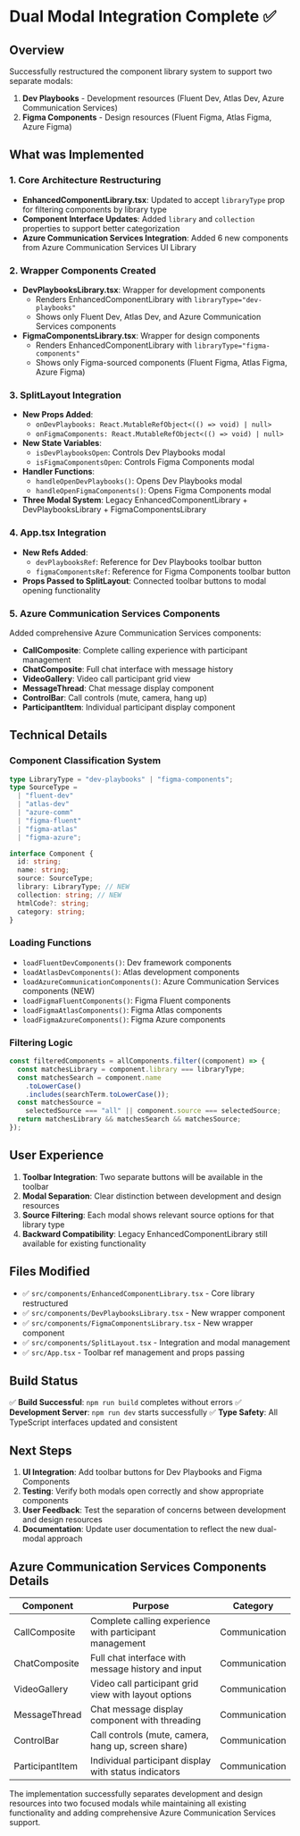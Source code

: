 # Dual Modal Integration Complete ✅

## Overview

Successfully restructured the component library system to support two separate modals:

1. **Dev Playbooks** - Development resources (Fluent Dev, Atlas Dev, Azure Communication Services)
2. **Figma Components** - Design resources (Fluent Figma, Atlas Figma, Azure Figma)

## What was Implemented

### 1. Core Architecture Restructuring

- **EnhancedComponentLibrary.tsx**: Updated to accept `libraryType` prop for filtering components by library type
- **Component Interface Updates**: Added `library` and `collection` properties to support better categorization
- **Azure Communication Services Integration**: Added 6 new components from Azure Communication Services UI Library

### 2. Wrapper Components Created

- **DevPlaybooksLibrary.tsx**: Wrapper for development components
  - Renders EnhancedComponentLibrary with `libraryType="dev-playbooks"`
  - Shows only Fluent Dev, Atlas Dev, and Azure Communication Services components
- **FigmaComponentsLibrary.tsx**: Wrapper for design components
  - Renders EnhancedComponentLibrary with `libraryType="figma-components"`
  - Shows only Figma-sourced components (Fluent Figma, Atlas Figma, Azure Figma)

### 3. SplitLayout Integration

- **New Props Added**:
  - `onDevPlaybooks: React.MutableRefObject<(() => void) | null>`
  - `onFigmaComponents: React.MutableRefObject<(() => void) | null>`
- **New State Variables**:
  - `isDevPlaybooksOpen`: Controls Dev Playbooks modal
  - `isFigmaComponentsOpen`: Controls Figma Components modal
- **Handler Functions**:
  - `handleOpenDevPlaybooks()`: Opens Dev Playbooks modal
  - `handleOpenFigmaComponents()`: Opens Figma Components modal
- **Three Modal System**: Legacy EnhancedComponentLibrary + DevPlaybooksLibrary + FigmaComponentsLibrary

### 4. App.tsx Integration

- **New Refs Added**:
  - `devPlaybooksRef`: Reference for Dev Playbooks toolbar button
  - `figmaComponentsRef`: Reference for Figma Components toolbar button
- **Props Passed to SplitLayout**: Connected toolbar buttons to modal opening functionality

### 5. Azure Communication Services Components

Added comprehensive Azure Communication Services components:

- **CallComposite**: Complete calling experience with participant management
- **ChatComposite**: Full chat interface with message history
- **VideoGallery**: Video call participant grid view
- **MessageThread**: Chat message display component
- **ControlBar**: Call controls (mute, camera, hang up)
- **ParticipantItem**: Individual participant display component

## Technical Details

### Component Classification System

```typescript
type LibraryType = "dev-playbooks" | "figma-components";
type SourceType =
  | "fluent-dev"
  | "atlas-dev"
  | "azure-comm"
  | "figma-fluent"
  | "figma-atlas"
  | "figma-azure";

interface Component {
  id: string;
  name: string;
  source: SourceType;
  library: LibraryType; // NEW
  collection: string; // NEW
  htmlCode?: string;
  category: string;
}
```

### Loading Functions

- `loadFluentDevComponents()`: Dev framework components
- `loadAtlasDevComponents()`: Atlas development components
- `loadAzureCommunicationComponents()`: Azure Communication Services components (NEW)
- `loadFigmaFluentComponents()`: Figma Fluent components
- `loadFigmaAtlasComponents()`: Figma Atlas components
- `loadFigmaAzureComponents()`: Figma Azure components

### Filtering Logic

```typescript
const filteredComponents = allComponents.filter((component) => {
  const matchesLibrary = component.library === libraryType;
  const matchesSearch = component.name
    .toLowerCase()
    .includes(searchTerm.toLowerCase());
  const matchesSource =
    selectedSource === "all" || component.source === selectedSource;
  return matchesLibrary && matchesSearch && matchesSource;
});
```

## User Experience

1. **Toolbar Integration**: Two separate buttons will be available in the toolbar
2. **Modal Separation**: Clear distinction between development and design resources
3. **Source Filtering**: Each modal shows relevant source options for that library type
4. **Backward Compatibility**: Legacy EnhancedComponentLibrary still available for existing functionality

## Files Modified

- ✅ `src/components/EnhancedComponentLibrary.tsx` - Core library restructured
- ✅ `src/components/DevPlaybooksLibrary.tsx` - New wrapper component
- ✅ `src/components/FigmaComponentsLibrary.tsx` - New wrapper component
- ✅ `src/components/SplitLayout.tsx` - Integration and modal management
- ✅ `src/App.tsx` - Toolbar ref management and props passing

## Build Status

✅ **Build Successful**: `npm run build` completes without errors
✅ **Development Server**: `npm run dev` starts successfully
✅ **Type Safety**: All TypeScript interfaces updated and consistent

## Next Steps

1. **UI Integration**: Add toolbar buttons for Dev Playbooks and Figma Components
2. **Testing**: Verify both modals open correctly and show appropriate components
3. **User Feedback**: Test the separation of concerns between development and design resources
4. **Documentation**: Update user documentation to reflect the new dual-modal approach

## Azure Communication Services Components Details

| Component       | Purpose                                                 | Category      |
| --------------- | ------------------------------------------------------- | ------------- |
| CallComposite   | Complete calling experience with participant management | Communication |
| ChatComposite   | Full chat interface with message history and input      | Communication |
| VideoGallery    | Video call participant grid view with layout options    | Communication |
| MessageThread   | Chat message display component with threading           | Communication |
| ControlBar      | Call controls (mute, camera, hang up, screen share)     | Communication |
| ParticipantItem | Individual participant display with status indicators   | Communication |

The implementation successfully separates development and design resources into two focused modals while maintaining all existing functionality and adding comprehensive Azure Communication Services support.
